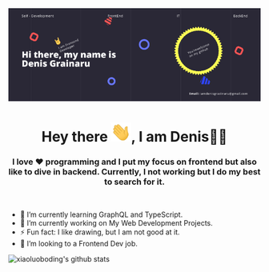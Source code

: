 <img src="https://github.com/dnisdv/dnisdv/blob/master/Frame%2043.png?raw=true" alt='banner' />

<h1 align="center">Hey there <img src="https://github.com/dnisdv/dnisdv/blob/master/Hi.gif" width="40px" />, I am Denis👨‍💻</h1>

<h3 align="center"> I love ❤️ programming and I put my focus on frontend but also like to dive in backend. Currently, I not working but I do my best to search for it.</h3>
<br />
<ul>
    <li>🌱 I’m currently learning GraphQL and TypeScript. </li>
    <li>🔭 I’m currently working on My Web Development Projects. </li>
    <li>⚡ Fun fact: I like drawing, but I am not good at it. 
    <li>👯 I’m looking to a Frontend Dev job.</li>
</ul>


![xiaoluoboding's github stats](https://github-readme-stats.vercel.app/api?username=dnisdv&show_icons=true&theme=dracula)
